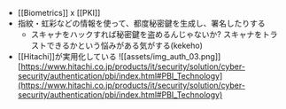- [[Biometrics]] x [[PKI]]
- 指紋・虹彩などの情報を使って、都度秘密鍵を生成し、署名したりする
	- スキャナをハックすれば秘密鍵を盗めるんじゃないか? スキャナをトラストできるかという悩みがある気がする(kekeho)
- [[Hitachi]]が実用化している
![[assets/img_auth_03.png]]
[https://www.hitachi.co.jp/products/it/security/solution/cyber-security/authentication/pbi/index.html#PBI_Technology](https://www.hitachi.co.jp/products/it/security/solution/cyber-security/authentication/pbi/index.html#PBI_Technology)


